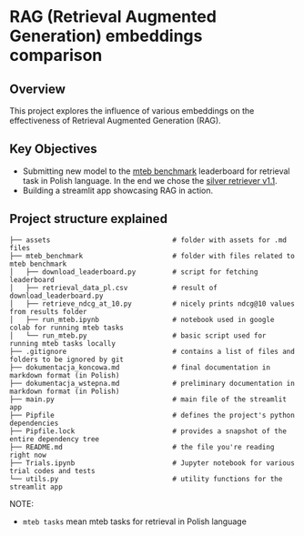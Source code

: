 # RAG (Retrieval Augmented Generation) embeddings comparison

## Overview
This project explores the influence of various embeddings on the effectiveness of Retrieval Augmented Generation (RAG).

## Key Objectives
- Submitting new model to the [mteb benchmark](https://huggingface.co/spaces/mteb/leaderboard) leaderboard for retrieval task in Polish language. In the end we chose the [silver retriever v1.1](https://huggingface.co/ipipan/silver-retriever-base-v1.1).
- Building a streamlit app showcasing RAG in action.

## Project structure explained
```
├── assets                              # folder with assets for .md files
├── mteb_benchmark                      # folder with files related to mteb benchmark
│   ├── download_leaderboard.py         # script for fetching leaderboard
│   ├── retrieval_data_pl.csv           # result of download_leaderboard.py
│   ├── retrieve_ndcg_at_10.py          # nicely prints ndcg@10 values from results folder
│   ├── run_mteb.ipynb                  # notebook used in google colab for running mteb tasks
│   └── run_mteb.py                     # basic script used for running mteb tasks locally
├── .gitignore                          # contains a list of files and folders to be ignored by git
├── dokumentacja_koncowa.md             # final documentation in markdown format (in Polish)
├── dokumentacja_wstepna.md             # preliminary documentation in markdown format (in Polish)
├── main.py                             # main file of the streamlit app
├── Pipfile                             # defines the project's python dependencies
├── Pipfile.lock                        # provides a snapshot of the entire dependency tree
├── README.md                           # the file you're reading right now
├── Trials.ipynb                        # Jupyter notebook for various trial codes and tests
└── utils.py                            # utility functions for the streamlit app
```

NOTE:
- `mteb tasks` mean mteb tasks for retrieval in Polish language